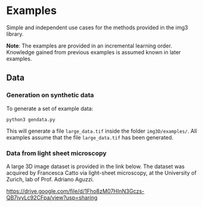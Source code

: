# Examples

Simple and independent use cases for the methods provided in the img3 library.

**Note**: The examples are provided in an incremental learning order.
Knowledge gained from previous examples is assumed known in later examples.


## Data

### Generation on synthetic data
To generate a set of example data:
```
python3 gendata.py
```
This will generate a file `large_data.tif` inside the folder `img3D/examples/`.
All examples assume that the file `large_data.tif` has been generated.

### Data from light sheet microscopy

A large 3D image dataset is provided in the link below.
The dataset was acquired by Francesca Catto via light-sheet microscopy,
at the University of Zurich, lab of Prof. Adriano Aguzzi.

https://drive.google.com/file/d/1Fho8zM07HInN3Gczs-QB7jvyLc92CFpa/view?usp=sharing
